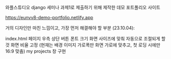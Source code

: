 와플스튜디오 django 세미나 과제1로 제출하기 위해 제작한 데모 포트폴리오 사이트

https://eunvv8-demo-portfolio.netlify.app

거의 디자인만 마친 느낌이고, 가장 먼저 해결해야 할 부분 (23.10.04):

index.html 페이지 우측 상단 버튼 폰트 크기 화면 사이즈에 맞춰 자동으로 조절되게 할 것
화면 비율 고정 (현재는 배경 이미지 가로폭만 화면 가로에 맞추고, 첫 로딩 시에만 16:9 맞춤)
my projects 창 구현
